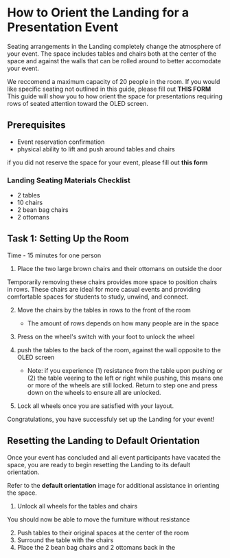 # How to Orient the Landing for a Presentation Event

Seating arrangements in the Landing completely change the atmosphere of your event. The space includes tables and chairs both at the center of the space and against the walls that can be rolled around to better accomodate your event. 

We reccomend a maximum capacity of 20 people in the room. If you would like specific seating not outlined in this guide, please fill out **THIS FORM** This guide will show you to how orient the space for presentations requiring rows of seated attention toward the OLED screen.

## Prerequisites
* Event reservation confirmation
* physical ability to lift and push around tables and chairs

if you did not reserve the space for your event, please fill out **this form**

### Landing Seating Materials Checklist
* 2 tables
* 10 chairs
* 2 bean bag chairs
* 2 ottomans

## Task 1: Setting Up the Room
Time - 15 minutes for one person

1. Place the two large brown chairs and their ottomans on outside the door

 Temporarily removing these chairs provides more space to position chairs in rows. These chairs are ideal for more casual events and providing comfortable spaces for students to study, unwind, and connect. 

2. Move the chairs by the tables in rows to the front of the room

    * The amount of rows depends on how many people are in the space

3. Press on the wheel's switch with your foot to unlock the wheel

4. push the tables to the back of the room, against the wall opposite to the OLED screen

    * Note: if you experience (1) resistance from the table upon pushing or (2) the table veering to the left or right while pushing, this means one or more of the wheels are still locked. Return to step one and press down on the wheels to ensure all are unlocked. 

5. Lock all wheels once you are satisfied with your layout.

Congratulations, you have successfuly set up the Landing for your event! 

## Resetting the Landing to Default Orientation
Once your event has concluded and all event participants have vacated the space, you are ready to begin resetting the Landing to its default orientation. 

Refer to the **default orientation** image for additional assistance in orienting the space. 

1. Unlock all wheels for the tables and chairs

You should now be able to move the furniture without resistance

2. Push tables to their original spaces at the center of the room
3. Surround the table with the chairs
4. Place the 2 bean bag chairs and 2 ottomans back in the 

